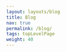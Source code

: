 ```yaml
---
layout: layouts/blog
title: Blog
nav: true
permalink: /blog/
tags: topLevelPage
weight: 40
---
```


